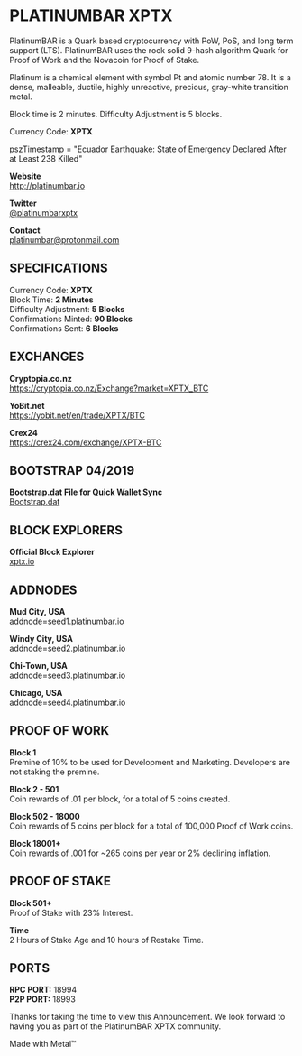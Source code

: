 <h1>PLATINUMBAR XPTX</h1>

<p>PlatinumBAR is a Quark based cryptocurrency with PoW, PoS, and long term support (LTS). PlatinumBAR uses the rock solid 9-hash algorithm Quark for Proof of Work and the Novacoin for Proof of Stake.</p>

<p>Platinum is a chemical element with symbol Pt and atomic number 78. It is a dense, malleable, ductile, highly unreactive, precious, gray-white transition metal.</p>

<p>Block time is 2 minutes. Difficulty Adjustment is 5 blocks.</p>

<p>Currency Code: <b>XPTX</b></p>

<p>pszTimestamp = "Ecuador Earthquake: State of Emergency Declared After at Least 238 Killed"</p>

<p><b>Website</b><br>
<a href="http://platinumbar.io" target="_blank">http://platinumbar.io</a></p>

<p><b>Twitter</b><br>
<a href="https://twitter.com/platinumbarxptx" target="_blank">@platinumbarxptx</a></p>

<p><b>Contact</b><br>
<a href="mailto:platinumbar@protonmail.com" target="_blank">platinumbar@protonmail.com</a></p>


<h2>SPECIFICATIONS</h2>

<p>Currency Code: <b>XPTX</b><br>
Block Time: <b>2 Minutes</b><br>
Difficulty Adjustment: <b>5 Blocks</b><br>
Confirmations Minted: <b>90 Blocks</b><br>
Confirmations Sent: <b>6 Blocks</b></p>


<h2>EXCHANGES</h2>

<p><b>Cryptopia.co.nz</b><br>
<a href="https://cryptopia.co.nz/Exchange?market=XPTX_BTC" target="_blank">https://cryptopia.co.nz/Exchange?market=XPTX_BTC</a></p>

<p><b>YoBit.net</b><br>
<a href="https://yobit.net/en/trade/XPTX/BTC" target="_blank">https://yobit.net/en/trade/XPTX/BTC</a></p>

<p><b>Crex24</b><br>
<a href="https://crex24.com/exchange/XPTX-BTC" target="_blank">https://crex24.com/exchange/XPTX-BTC</a></p>


<h2>BOOTSTRAP 04/2019</h2>

<p><b>Bootstrap.dat File for Quick Wallet Sync</b><br>
<a href="https://platinumbar.io/bootstrap.dat" target="_blank">Bootstrap.dat</a></p>


<h2>BLOCK EXPLORERS</h2>

<p><b>Official Block Explorer</b><br>
<a href="xptx.io" target="_blank">xptx.io</a></p>


<h2>ADDNODES</h2>

<p><b>Mud City, USA</b><br>
addnode=seed1.platinumbar.io</p>

<p><b>Windy City, USA</b><br>
addnode=seed2.platinumbar.io</p>

<p><b>Chi-Town, USA</b><br>
addnode=seed3.platinumbar.io</p>

<p><b>Chicago, USA</b><br>
addnode=seed4.platinumbar.io</p>


<h2>PROOF OF WORK</h2>

<p><b>Block 1</b><br>
Premine of 10% to be used for Development and Marketing.
Developers are not staking the premine.</p>

<p><b>Block 2 - 501</b><br>
Coin rewards of .01 per block, for a total of 5 coins created.</p>

<p><b>Block 502 - 18000</b><br>
Coin rewards of 5 coins per block for a total of 100,000 Proof of Work coins.</p>

<p><b>Block 18001+</b><br>
Coin rewards of .001 for ~265 coins per year or 2% declining inflation.</p>


<h2>PROOF OF STAKE</h2>

<p><b>Block 501+</b><br>
Proof of Stake with 23% Interest.</p>

<p><b>Time</b><br>
2 Hours of Stake Age and 10 hours of Restake Time.</p>


<h2>PORTS</h2>

<p><b>RPC PORT:</b> 18994<br>
<b>P2P PORT:</b> 18993</p>


<p>Thanks for taking the time to view this Announcement. We look forward to having you as part of the PlatinumBAR XPTX community.</p>

<p>Made with Metal™</p>

